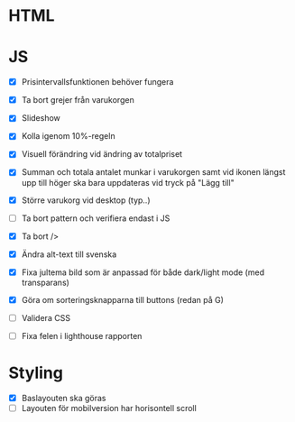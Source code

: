# HTML


# JS
+ [x] Prisintervallsfunktionen behöver fungera
+ [x] Ta bort grejer från varukorgen
+ [x] Slideshow
+ [x] Kolla igenom 10%-regeln
+ [x] Visuell förändring vid ändring av totalpriset
+ [x] Summan och totala antalet munkar i varukorgen samt vid ikonen längst upp till höger ska bara uppdateras vid tryck på "Lägg till"
+ [x] Större varukorg vid desktop (typ..)
+ [ ] Ta bort pattern och verifiera endast i JS
+ [x] Ta bort />
+ [x] Ändra alt-text till svenska
+ [x] Fixa jultema bild som är anpassad för både dark/light mode (med transparans)
+ [x] Göra om sorteringsknapparna till buttons (redan på G)
+ [ ] Validera CSS
+ [ ] Fixa felen i lighthouse rapporten


# Styling
+ [x] Baslayouten ska göras
+ [ ] Layouten för mobilversion har horisontell scroll
